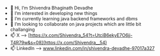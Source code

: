 - 👋 Hi, I’m Shivendra Bhaginath Devadhe
- 👀 I’m interested in developing new things
- 🌱 I’m currently learning java backend frameworks and dbms
- 💞️ I’m looking to collaborate on java projects which are little bit challanging
- 📫 X --> [https://x.com/Shivendra_54?t=UtciB6ekyE7O6jj-T4R79w&s=08](https://x.com/Shivendra__54)
- 📫 LinkedIn --> www.linkedin.com/in/shivendra-devadhe-97017a327